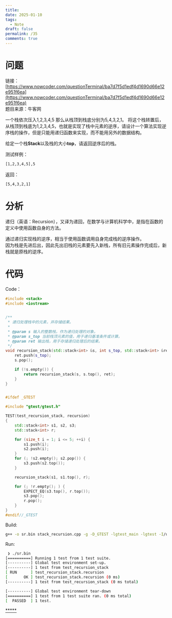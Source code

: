 ```yaml
---
title: 
date: 2025-01-10
tags:
  - Note
draft: false
permalink: /35
comments: true
---
```

# 问题

链接：[https://www.nowcoder.com/questionTerminal/ba7d7f5d1edf4d1690d66e12e951f6ea](https://www.nowcoder.com/questionTerminal/ba7d7f5d1edf4d1690d66e12e951f6ea)  
题目来源：牛客网  
  

一个栈依次压入1,2,3,4,5 那么从栈顶到栈底分别为5,4,3,2,1。  将这个栈转置后，从栈顶到栈底为1,2,3,4,5，也就是实现了栈中元素的逆序，请设计一个算法实现逆序栈的操作，但是只能用递归函数来实现，而不能用另外的数据结构。  

给定一个栈**Stack**以及栈的大小**top**，请返回逆序后的栈。  

测试样例：   
```bash
[1,2,3,4,5],5
```

返回：  
```bash
[5,4,3,2,1]
```

# 分析

递归（英语：Recursion），又译为递回，在数学与计算机科学中，是指在函数的定义中使用函数自身的方法。  

通过递归实现栈的逆序，相当于使用函数调用自身完成栈的逆序操作。  
因为栈是先进后出，因此先出旧栈的元素要先入新栈，所有旧元素操作完成后，新栈就是原栈的逆序。  


# 代码


Code：  
```c++
#include <stack>
#include <iostream>


/**
 * 递归处理栈中的元素，并存储结果。
 *
 * @param s 输入的整数栈，作为递归处理的对象。
 * @param s_top 当前栈顶元素的值，用于递归基准条件或计算。
 * @param ret 输出栈，用于存储递归处理后的结果。
 */
void recursion_stack(std::stack<int> &s, int s_top, std::stack<int> &ret) {
    ret.push(s_top);
    s.pop();

    if (!s.empty()) {
        return recursion_stack(s, s.top(), ret);
    }
}


#ifdef _GTEST

#include "gtest/gtest.h"

TEST(test_recursion_stack, recursion)
{
    std::stack<int> s1, s2, s3;
    std::stack<int> r;

    for (size_t i = 1; i <= 5; ++i) {
        s1.push(i);
        s2.push(i);
    }
    for (; !s2.empty(); s2.pop()) {
        s3.push(s2.top());
    }

    recursion_stack(s1, s1.top(), r);

    for (; !r.empty(); ) {
        EXPECT_EQ(s3.top(), r.top());
        s3.pop();
        r.pop();
    }
}
#endif//_GTEST

```

Build:  
```bash
g++ -o sr.bin stack_recursion.cpp -g -D_GTEST -lgtest_main -lgtest -I/usr/src/gtest/include -L/usr/lib/x86_64-linux-gnu/
```

Run:  
```bash
 ❯ ./sr.bin
[==========] Running 1 test from 1 test suite.
[----------] Global test environment set-up.
[----------] 1 test from test_recursion_stack
[ RUN      ] test_recursion_stack.recursion
[       OK ] test_recursion_stack.recursion (0 ms)
[----------] 1 test from test_recursion_stack (0 ms total)

[----------] Global test environment tear-down
[==========] 1 test from 1 test suite ran. (0 ms total)
[  PASSED  ] 1 test.
```

[*****](WB/Develop/CPP%20BEA/14%20算法与数据结构/1%20栈和队列/1%20栈和队列.md)
